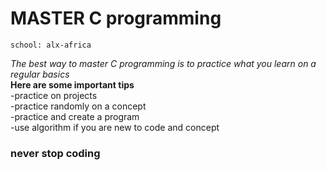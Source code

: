 # MASTER C programming
~~~~
school: alx-africa
~~~~
*The best way to master C programming is to practice what you learn on a regular basics*  
**Here are some important tips**  
-practice on projects  
-practice randomly on a concept  
-practice and create a program  
-use algorithm if you are new to code and concept  
### never stop coding
